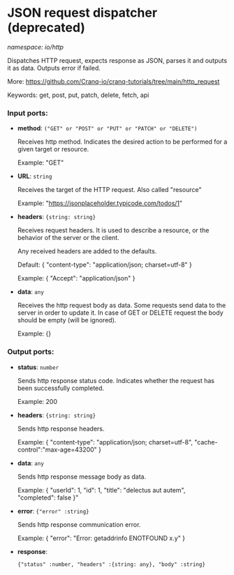 # JSON request dispatcher (deprecated)

_namespace: io/http_

Dispatches HTTP request, expects response as JSON, parses it and outputs it as data. Outputs error if failed.

More: https://github.com/Cranq-io/cranq-tutorials/tree/main/http_request

Keywords: get, post, put, patch, delete, fetch, api

### Input ports:

* __method__: ` ("GET" or "POST" or "PUT" or "PATCH" or "DELETE") `

    Receives http method. Indicates the desired action to be performed for a given target or resource.
    
    Example:
    "GET"
    


* __URL__: ` string `

    Receives the target of the HTTP request. Also called "resource" 
    
    Example:
    "https://jsonplaceholder.typicode.com/todos/1"
    


* __headers__: ` {string: string} `

    Receives request headers. It is  used to describe a resource, or the behavior of the server or the client.
    
    Any received headers are added to the defaults.
    
    Default:
    {
      "content-type": "application/json; charset=utf-8"
    }
    
    Example: 
    {
    "Accept": "application/json"
    }
    


* __data__: ` any `

    Receives the http request body as data. Some requests send data to the server in order to update it. In case of GET or DELETE request the body should be empty (will be ignored).
    
    Example:
    {}

### Output ports:

* __status__: ` number `

    Sends http response status code. Indicates whether the request has been  successfully completed.
    
    Example:
    200
    


* __headers__: ` {string: string} `

    Sends http response headers.
    
    Example:
    {
    "content-type": "application/json; charset=utf-8",
    "cache-control":"max-age=43200"
    }


* __data__: ` any `

    Sends http response message body as data.
    
    Example:
    {
      "userId": 1, 
      "id": 1, 
      "title": "delectus aut autem",  
      "completed": false
    }"


* __error__: ` {"error" :string} `

    Sends http response communication error.
    
    
    Example:
    {
      "error": "Error: getaddrinfo ENOTFOUND x.y"
    }


* __response__: 
    ```
    {"status" :number, "headers" :{string: any}, "body" :string}
    ```

